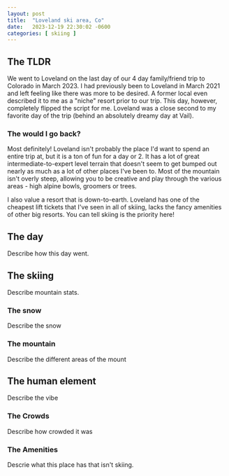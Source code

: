 ```yaml
---
layout: post
title:  "Loveland ski area, Co"
date:   2023-12-19 22:30:02 -0600
categories: [ skiing ]
---
```


## The TLDR
We went to Loveland on the last day of our
4 day family/friend trip to Colorado in March 2023. 
I had previously been to Loveland in
March 2021 and left feeling like there was more
to be desired. A former local even described it
to me as a "niche" resort prior to our trip. This day, however, completely flipped the 
script for me. Loveland was a close second to my favorite day of the trip (behind an absolutely
dreamy day at Vail).  

### The would I go back?
Most definitely! Loveland isn't probably the place
I'd want to spend an entire trip at, but it is a 
ton of fun for a day or 2. It has a lot of great 
intermediate-to-expert level terrain that doesn't seem to get bumped out nearly as much as a lot of other places I've been to. Most of the mountain isn't overly steep, allowing you to be creative and play through the various areas - high alpine bowls, groomers or trees. 

I also value a resort that is down-to-earth. Loveland 
has one of the cheapest lift tickets that I've 
seen in all of skiing, lacks the fancy amenities of other big resorts. You can tell skiing is the priority here! 

## The day
Describe how this day went.

## The skiing
Describe mountain stats.
### The snow
Describe the snow

### The mountain
Describe the different areas of the mount

## The human element
Describe the vibe
 
### The Crowds
Describe how crowded it was

### The Amenities
Descrie what this place has that isn't skiing.